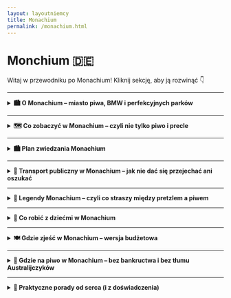 ```yaml
---
layout: layoutniemcy
title: Monachium
permalink: /monachium.html
---
```


# Monchium 🇩🇪 

Witaj w przewodniku po Monachium! Kliknij sekcję, aby ją rozwinąć 👇


---

<details>
  <summary><strong>🏙️ O Monachium – miasto piwa, BMW i perfekcyjnych parków</strong></summary>

  <p>Monachium (czyli München, jeśli chcesz brzmieć jak lokals) to elegancka stolica Bawarii – miasto, które potrafi łączyć tradycję Oktoberfestu z technologiczną przyszłością. Tutaj możesz wpaść na ludzi w skórzanych spodniach, którzy w jednej ręce trzymają kufel piwa, a w drugiej... iPhone’a Pro Max. Stylowe, dostatnie i zaskakująco zielone – to Niemcy w wersji premium.</p>

  <p>Znajdziesz tu wszystko: barokowe pałace, futurystyczne muzea, ogrody angielskie, no i Berghain dla grzecznych – czyli <em>reszta Niemiec patrzy z zazdrością</em>. Ale uwaga: tanio to już było. Za kawę możesz zapłacić więcej niż za bilet do Berlina.</p>

  <h3>🛬 Jak się dostać do Monachium?</h3>

  <p><strong>✈️ Samolotem:</strong> Główne lotnisko to <strong>Flughafen München (MUC)</strong>, czyli Międzynarodowy Port Lotniczy im. Franza Josefa Straussa. Duży, nowoczesny, z automatami do precli. Z lotniska do centrum dostaniesz się pociągiem S-Bahn (linie S1 lub S8) w ok. 40–45 minut. Bilet – ok. 13 euro, ale za widok krów po drodze bezcenne.</p>
  
  <p><strong>✈️ Alternatywne lotniska (jeśli kochasz przygody):</strong><br>
  - <strong>Memmingen (FMM)</strong> – tanie linie (czyt. Ryanair). Oficjalnie „Monachium-West”, ale to jakby mówić, że Radom to Warszawa. Dojazd autobusem ok. 1,5–2h. Idealne, jeśli lubisz logistyczne wyzwania.<br>
  - <strong>Nürnberg (NUE)</strong> – bardziej dla desperatów niż strategów, ale pociągiem dojedziesz w 1,5h. </p>
  
  <p><strong>🚄 Pociągiem:</strong> Deutsche Bahn do Monachium z Berlina, Pragi, Wiednia, Zurychu i nawet z Warszawy. Dworzec główny (Hauptbahnhof) jest ogromny, pełen ludzi, fast foodów i klimatu lat 90.</p>
  
  <p><strong>🚗 Samochodem:</strong> Autostrady są świetne – a w Monachium niepotrzebnie, bo korki i ceny parkingów przypominają o sensie transportu publicznego.</p>

  <h3>🏡 Życie w Monachium</h3>

  <p><strong>💰 Koszty:</strong> Jedno z najdroższych miast w Niemczech. Nawet psy mają tam więcej na koncie niż przeciętny turysta. Kawalerka za 1500 euro? Jasne. Ale za to masz dostęp do kultury, Alp i najlepszego piwa na świecie.</p>

  <p><strong>🌳 Styl życia:</strong> Monachijczycy są aktywni, eleganccy i zrelaksowani. Rano joga w parku, potem espresso, potem rowerem do pracy. Niedziela? Leżenie na trawie nad rzeką Isar lub spacer po Englischer Garten – z opcją opalania topless, bo... Niemcy.</p>

  <p><strong>🧠 Edukacja i technologia:</strong> Monachium to centrum innowacji. BMW, Siemens, Allianz – czyli jeśli nie studiujesz, to pewnie coś projektujesz. Tu nawet przedszkola mają kod QR.</p>

  <p><strong>🍻 Społeczność:</strong> Przyjaźni, ale z dystansem. Niemcy z południa mają swoje tempo i styl. Na Oktoberfest poznasz ich z zupełnie innej strony – nagle wszyscy są Twoimi najlepszymi kumplami.</p>
</details>



---

<details>
  <summary><strong>🗺️ Co zobaczyć w Monachium – czyli nie tylko piwo i precle</strong></summary>

 <details>
  <summary><strong>🏰 Marienplatz – czyli centrum wszystkiego, co monachijskie</strong></summary>

  <p>Oto serce Monachium, bijące codziennie jak dzwony w ratuszu. <strong>Marienplatz</strong> to plac, na którym każdy turysta staje, robi zdjęcie, mówi „ooo” i potem nie wie, w którą stronę pójść dalej. Ale spokojnie – jesteś we właściwym miejscu.</p>

  <p>W centrum placu stoi <strong>Kolumna Maryjna</strong>, czyli Mariensäule. Postawiona w 1638 roku na cześć tego, że miasto nie zostało zrównane z ziemią. Miły gest – dziś możesz tu zjeść precla, robiąc sobie selfie z Marią w tle. I nikt Cię za to nie osądzi.</p>

  <p>Największy bajer? <strong>Neues Rathaus</strong> – Nowy Ratusz. Gotycki pałac biurokracji z wieżą, z której codziennie o 11:00, 12:00 (i latem też o 17:00) rusza słynny <strong>Glockenspiel</strong>. Co to? Taki kukiełkowy spektakl z dzwonami i figurkami tańczącymi na chwałę Bawarii. Trochę jak teatrzyk dla dorosłych, tylko bez dialogów. Ludzie patrzą, kręcą głowami, a potem klaszczą, bo wypada.</p>

  <p>W okolicy Marienplatz znajdziesz absolutnie wszystko: sklepy z pamiątkami, knajpy z pretensjami, panów grających na wiolonczeli i turystów w klapkach w listopadzie. Jeśli się zgubisz – wracaj tu. To turystyczny GPS Monachium.</p>

  <p><strong>📍 Współrzędne:</strong> 48.1374° N, 11.5755° E</p>
  <p><strong>🚇 Dojazd:</strong> U-Bahn U3 lub U6, stacja „Marienplatz” (no kto by się spodziewał!)</p>
  <p><strong>💸 Bilety:</strong> Bezpłatnie – za oglądanie ratusza jeszcze nie każą płacić, ale kto wie, co przyniesie przyszłość</p>
</details>

    
   <details>
  <summary><strong>🏛️ Pałac Nymphenburg – bajka dla dorosłych (i dzieci też, jak się nie nudzą)</strong></summary>

  <p>Jeśli kiedykolwiek pomyślałeś „a może by tak zamieszkać w pałacu?”, to po wizycie tutaj zmienisz zdanie. <strong>Pałac Nymphenburg</strong> to <u>barokowy gigant</u>, którego nie da się przeoczyć – chyba że przyszedłeś tu tylko na piknik.</p>

  <p>Wybudowany w XVII wieku jako letnia rezydencja dla bawarskich władców, wygląda jak elegancka odpowiedź na pytanie: „co zrobić, jak masz za dużo pieniędzy i zero umiaru?”. Wnętrza? Złoto, freski, lustra większe niż twoje ego po trzecim piwie. Do tego <strong>Galeria Piękności</strong> – tak, serio – czyli kolekcja portretów kobiet uznanych za ładne przez króla Ludwika I. Subtelne, prawda?</p>

  <p>Ale najlepsze jest to, co na zewnątrz: <strong>ogrody pałacowe</strong>. Rozległe, zadbane, pełne alejek, kanałów, rzeźb i... kaczek z osobowością. Można spacerować godzinami i udawać, że się zgubiło – choć tak naprawdę chcesz tylko uniknąć wyjścia do świata bez marmurowych schodów.</p>

  <p>Dla fanów ciekawostek: na terenie znajduje się także <strong>Muzeum Powozów</strong> (tak, są tu karocy więcej niż ludzi na TikToku) i osobny pałacyk kąpielowy, bo najwyraźniej łazienka wewnątrz pałacu to był za mały luksus.</p>

  <p><strong>📍 Współrzędne:</strong> 48.1586° N, 11.5021° E</p>
  <p><strong>🚇 Dojazd:</strong> Tramwaj nr 17, przystanek „Schloss Nymphenburg”</p>
  <p><strong>💸 Bilety:</strong> Około 8 € (w sezonie), można też kupić bilet łączony z innymi pałacykami i muzeami – jak już wchodzisz w arystokrację, to na całego.</p>
</details>

    
<details>
  <summary><strong>🍺 Hofbräuhaus – piwny Watykan Bawarii</strong></summary>

  <p>Monachium ma wiele zabytków, ale <strong>Hofbräuhaus</strong> to <u>świątynia ołtarza piwnego</u>. Założona w XVI wieku przez bawarskiego księcia, który uznał, że nie będzie pił importowanego piwa jak jakiś plebejusz. Od tamtej pory lało się tu złoto – w sensie: piwo, nie sztabki.</p>

  <p>W środku: długie, drewniane stoły, które pamiętają więcej toastów niż średni barman w sobotę. Surowy wystrój, kelnerki w dirndlach, orkiestra dęta grająca „Ein Prosit” po raz pięćsetny i turyści, którzy myślą, że litr piwa to mało. Spoiler: to nie jest mało.</p>

  <p>Menu? Klasyka: <strong>kiełbasy, golonka, precle wielkości koła ratunkowego</strong>. Obsługa? Zdolna do obsłużenia batalionu spragnionych w mniej niż kwadrans – szacun. Ceny? Turystyczne, ale za klimat dopłacasz w emocjach.</p>

  <p>Jeśli przychodzisz tu z intencją „tylko popatrzeć” – powodzenia. Atmosfera wciąga jak wir w kuflu. Jeśli siadasz z lokalsami – <u>nie zajmuj zarezerwowanego stołu</u>, jeśli nie chcesz poznać niemieckiego słowa „irytacja” w praktyce.</p>

  <p><strong>📍 Współrzędne:</strong> 48.1374° N, 11.5806° E</p>
  <p><strong>🚇 Dojazd:</strong> U-Bahn: linie U3/U6, stacja Marienplatz</p>
  <p><strong>🕒 Godziny otwarcia:</strong> Codziennie od 11:00 do północy</p>
  <p><strong>ℹ️ Pro tip:</strong> Chcesz usiąść? Przyjdź wcześniej albo bądź bezczelnie miły. W Hofbräuhaus obowiązuje zasada „kto pierwszy, ten siedzi”.</p>
</details>

    
<details>
  <summary><strong>🌳 Englischer Garten – gdzie Monachium odpina sandały</strong></summary>

  <p>Niech Cię nie zmyli nazwa – <strong>Englischer Garten</strong> nie ma nic wspólnego z królową, deszczem ani herbatą o piątej. To jeden z największych miejskich parków w Europie, większy niż Central Park. Tak, Niemcy musieli mieć większy.</p>

  <p>Na miejscu: kilometrami ciągnące się alejki, trawniki do leżenia jak żaba na słońcu, jezioro z kaczkami (czasem mądrzejszymi niż niektórzy turyści) i oczywiście – <strong>piwne ogródki</strong>. Bo jak spacerować, to z kuflem.</p>

  <p>Najbardziej absurdalny hit? <strong>Surfing na rzece Eisbach</strong>. Tak, w środku Monachium, w rzece, na fali. Surferzy w piankach, gapie w szortach, wszyscy zachwyceni. A Ty zastanawiasz się, czy też nie spróbować... ale potem zamawiasz precla.</p>

  <p>Jeśli jesteś fanem nudy – idź do Chińskiej Wieży. Jeśli nie – zrób sobie piknik, udawaj, że czytasz książkę, a tak naprawdę obserwuj ludzi, psy i rowery z koszykiem. Tutejsze tempo życia to „powolne z przekąską”.</p>

  <p><strong>📍 Współrzędne:</strong> 48.1590° N, 11.6033° E</p>
  <p><strong>🚇 Dojazd:</strong> U-Bahn: linie U3/U6, stacje Giselastraße lub Universität</p>
  <p><strong>🕒 Godziny otwarcia:</strong> Całą dobę. Tak, można legalnie iść na nocny spacer z piwem. Witamy w Monachium.</p>
  <p><strong>ℹ️ Pro tip:</strong> Jeśli zobaczysz kogoś nagiego opalającego się na trawie – nie panikuj. To po prostu <em>Freikörperkultur</em>, czyli niemiecki sposób na „mam to gdzieś”.</p>
</details>

    
<details>
  <summary><strong>🚗 Muzeum BMW – gdzie błyszczą nie tylko maski</strong></summary>

  <p>Masz prawo jazdy? Nie szkodzi. W <strong>Muzeum BMW</strong> można się zachwycić motoryzacją nawet bez znajomości różnicy między sprzęgłem a kierunkowskazem (którego i tak nikt nie używa).</p>

  <p>To nie jest typowe muzeum z zakurzonymi eksponatami – tu lśni każda śrubka. Stylowy beton, światło jak w spa dla samochodów i pojazdy, które wyglądają jakby właśnie zjechały z czerwonego dywanu... znaczy, z toru testowego.</p>

  <p>Od klasycznych modeli z lat 30., przez motocykle, po koncepcyjne potworki przyszłości, które przypominają bardziej UFO niż auto. Jeśli kiedykolwiek pomyślałeś „ta bryka to mój styl życia” – jesteś we właściwym miejscu.</p>

  <p>Do tego interaktywne ekrany, dźwięki silników i coś, czego nie znajdziesz w folderach turystycznych – ludzie robiący sobie selfie z kołami większymi od ich marzeń mieszkaniowych.</p>

  <p><strong>📍 Współrzędne:</strong> 48.1767° N, 11.5591° E</p>
  <p><strong>🚇 Dojazd:</strong> U-Bahn U3 – stacja Olympiazentrum (5 minut spacerem i gotowe!)</p>
  <p><strong>🕒 Godziny otwarcia:</strong> Wtorek–niedziela 10:00–18:00, poniedziałek zamknięte – samochody też muszą odpocząć</p>
  <p><strong>💰 Bilety:</strong> Dorośli ok. 10€, dzieci i studenci zniżka. Pakiety łączone z BMW Welt i fabryką dostępne, jeśli nie boisz się technologii z bliska.</p>
  <p><strong>ℹ️ Pro tip:</strong> Nie musisz być fanem marki – wystarczy, że lubisz rzeczy, które błyszczą i robią „vroom”.</p>
</details>

    
   <details>
  <summary><strong>🖼️ Pinakoteki – Monachijski trójkąt artystyczny</strong></summary>

  <p>Pinakoteka to nie nazwa leku, tylko trzy potężne muzea, które przypominają, że Niemcy potrafią nie tylko robić piwo i silniki, ale też sztukę (taką do oglądania, nie do picia).</p>

  <ul>
    <li><strong>📜 Alte Pinakothek</strong> – czyli „stara pinakoteka”. Tu królują mistrzowie: Dürer, Rembrandt, Rubens. Jeśli lubisz obrazy, gdzie nikt się nie uśmiecha, a wszyscy noszą peleryny – bingo!</li>
    <li><strong>🎨 Neue Pinakothek</strong> – „nowa”, choć i tak starsza niż niejedna babcia. Klimt, Van Gogh, Monet. Idealna, jeśli lubisz, gdy kolory się rozlewają, a drzewa wyglądają jak z halucynacji po nadmiarze białej kiełbasy.</li>
    <li><strong>🧪 Pinakothek der Moderne</strong> – czyli wersja „wow, ale dziwnie”. Sztuka współczesna, design, architektura, a czasem coś, co wygląda jak zepsuta pralka, ale jest dziełem sztuki. Nie pytaj – chłonij.</li>
  </ul>

  <p><strong>📍 Współrzędne:</strong> 48.1485° N, 11.5729° E (wszystkie są w tym samym rejonie, idealne do spaceru)</p>
  <p><strong>🚇 Dojazd:</strong> Tramwaj 27, przystanek „Pinakotheken” albo spacer z centrum (bo warto poczuć się jak intelektualista w ruchu)</p>
  <p><strong>🕒 Godziny otwarcia:</strong> Wtorek–niedziela 10:00–18:00, czwartki dłużej (bo artyści też bywają nocnymi markami)</p>
  <p><strong>💰 Bilety:</strong> Ok. 7€ za muzeum, ale w niedziele wszystkie za 1€. Tak, serio. Cała sztuka za jedno euro – cud większy niż Mona Lisa z uśmiechem.</p>
  <p><strong>ℹ️ Tip dla niedzielnych turystów:</strong> Wpadnij rano – w kolejce spotkasz połowę Monachium i wszystkich studentów sztuki w promieniu 100 km.</p>
</details>

    
   <details>
  <summary><strong>⛪ Frauenkirche – katedra z garścią legend i brakiem wieżowych czubków</strong></summary>

  <p>📍 Współrzędne: 48.1386° N, 11.5736° E</p>

  <p>Monachijska Frauenkirche to coś więcej niż kościół – to symbol miasta i ulubione tło do selfie z pretensjonalną miną. Ma dwie ogromne wieże, które kończą się... kulkami. Tak, nie iglicami, nie krzyżami – kulkami. Architekt uznał, że jak już robi coś wielkiego, to może być trochę dziwnie.</p>

  <p>W środku: gotyk, cisza i przyjemna ilość chłodu – idealna przerwa od upału lub monachijskiej przebodźcowanej codzienności. Znajdziesz tu też <strong>„stopę diabła”</strong> – ślad w podłodze, który ponoć zostawił sam Belzebub. Bo kto nie chce mieć własnego odcisku buta w świątyni?</p>

  <p><strong>🚇 Dojazd:</strong> S-Bahn lub U-Bahn do Marienplatz, potem 5 minut pieszo. Nie da się nie zauważyć – serio, widać z pół miasta.</p>

  <p><strong>🎫 Wstęp:</strong> Gratis, bo duchowość powinna być za darmo. Ale za wejście na wieżę trzeba czasem zapłacić – i zmierzyć się ze schodami lub tłumem.</p>

  <p><strong>📸 Pro tip:</strong> Widok z góry to klasyka – dachy Monachium, Alpy w tle i wewnętrzne „wow”. Ale uwaga: pogoda decyduje, czy wieża jest otwarta. Jak pada – zostaje Ci widok z Google.</p>
</details>

    
   <details>
  <summary><strong>🕯️ Dachau – lekcja historii bez ściemy</strong></summary>

  <p>📍 Współrzędne: 48.2686° N, 11.4663° E</p>

  <p>Dachau to nie jest atrakcja. To miejsce, które wbija człowieka w ziemię, bez względu na to, jak dobry miał dzień. Pierwszy obóz koncentracyjny w Niemczech, wzór dla innych (niestety), uruchomiony już w 1933 roku. Aż do 1945 – produkcja cierpienia na przemysłową skalę. Nie trzeba znać wszystkich faktów, żeby poczuć ciężar miejsca. On sam się narzuca.</p>

  <p>Na terenie obozu znajdują się baraki, krematorium, cele karne i miejsce pamięci. Są też wystawy, które nie zostawiają miejsca na iluzje – brutalnie, konkretnie, bez eufemizmów. Zwiedzanie nie kończy się na kliknięciu „Lubię to”. Kończy się milczeniem.</p>

  <p><strong>🎧 Audio guide:</strong> Dostępny w wielu językach, w tym po polsku. Weź go. Nie dla wygody, ale dlatego, że przewodnik prowadzi z odpowiednim szacunkiem. Samodzielne zwiedzanie też możliwe, ale trudno poskładać to wszystko bez kontekstu.</p>

  <p><strong>⏰ Godziny:</strong> Codziennie od 9:00 do 17:00 (ostatnie wejście 16:15). Zamknięte 24 grudnia. Bo nawet najciemniejsze miejsca potrzebują dnia ciszy.</p>

  <p><strong>🎫 Wstęp:</strong> Darmowy. Ale koszt emocjonalny – wysoki. I dobrze, tak powinno być.</p>

  <p><strong>🚆 Jak dojechać:</strong> Z dworca głównego w Monachium (Hauptbahnhof) pociągiem S2 do stacji Dachau (kierunek Petershausen), a potem autobus 726 do „KZ-Gedenkstätte Dachau”. Całość zajmuje ok. 45 minut – wystarczająco długo, by się przygotować mentalnie.</p>

  <p><strong>❗ Wskazówka:</strong> Nie planuj potem zwiedzania ogródków piwnych. Dachau zostaje w głowie na dłużej. I dobrze – niech zostanie.</p>
</details>

<details>
  <summary><strong>🏰 Alter Hof – Zamek, który już nie jest zamkiem</strong></summary>
  
  <p>📍 Współrzędne: 48.1375° N, 11.5777° E</p>
  <p>Alter Hof to jeden z tych niemieckich zabytków, które niekoniecznie przyciągają tłumy turystów, ale mają w sobie coś, co sprawia, że warto tu zajrzeć. Nie jest to ogromny zamek z wieżami i fosami, o jakich marzy każdy średniowieczny fan – to raczej dawny dwór książąt bawarskich. Mimo że obecnie pełni funkcję muzeum i biur, jego historia sięga aż XIII wieku, kiedy to książę Bawarii, Ludwig II, zbudował go jako swoją siedzibę.</p>
  <p>Wchodząc do Alter Hof, cofamy się w czasie do średniowiecza, gdzie życie toczyło się wolniej, a władza siedziała na tych samych, co dzisiaj, ulicach Monachium. Choć zamek nie zachował się w pierwotnej formie, wnętrza i dziedzińce wciąż opowiadają historię Bawarii i jej dynastii Wittelsbach. Niewielu turystów dociera tutaj, co sprawia, że jest to idealne miejsce na spokojny spacer i oderwanie się od zgiełku głównych atrakcji.</p>
  <p>Warto tu przyjść nie tylko po to, by zobaczyć stare mury, ale także by poczuć atmosferę tego miejsca, zwłaszcza jeśli interesujesz się historią Bawarii. W Alter Hof znajdziesz także ciekawe wystawy i informacje o przeszłości Monachium oraz o dynastii Wittelsbach, która odgrywała kluczową rolę w historii tej części Niemiec.</p>
  <p>Jeśli chcesz poczuć się jak średniowieczny książę (choć raczej nie bezpośrednio, bo książęta Bawarii nie rozdawali za darmo majątków), Alter Hof to doskonała okazja, by poczuć atmosferę dawnej Bawarii, która do dziś jest jednym z filarów kultury tego regionu.</p>
</details>

<details>
  <summary><strong>⛪ Asamkirche – barokowy klejnot, którego nie możesz przegapić</strong></summary>
  
  <p>📍 Współrzędne: 48.1391° N, 11.5778° E</p>
  <p>Asamkirche to jedna z tych atrakcji, które potrafią dosłownie zapierać dech w piersiach. Ta niewielka, barokowa świątynia, zbudowana w XVIII wieku przez braci Asam, to prawdziwy festiwal dla oczu, pełen złota, marmuru i finezyjnych detali. Choć z zewnątrz kościół nie wydaje się szczególnie imponujący, to po wejściu do środka od razu widać, dlaczego Asamkirche jest uznawana za jedną z najpiękniejszych barokowych świątyń w Niemczech.</p>
  <p>Kościół, który pierwotnie miał być prywatną kaplicą rodziny Asam, szybko stał się popularnym punktem na mapie turystycznej Monachium. Co ciekawe, to miejsce jest pełne niespodzianek: każdy detal, od ołtarza po sufit, jest starannie zaplanowany, by zrobić wrażenie. W szczególności imponuje fresk na suficie, który przedstawia „Świętą Trójcę” – to prawdziwe dzieło sztuki, które daje wrażenie, że niebo zstępuje na ziemię.</p>
  <p>Chociaż Asamkirche nie jest dużą budowlą, to jakość jej detali sprawia, że nie można się tu nudzić. Z każdym krokiem odkrywasz nowe elementy, jak rzeźby, freski, bogato zdobione kolumny i ornamenty, które razem tworzą niesamowitą atmosferę. To kościół, w którym można się zatrzymać i naprawdę poczuć się częścią historii – nawet jeśli nie jesteś religijny, sztuka i emocje, jakie tu czuć, są absolutnie niezapomniane.</p>
  <p>Asamkirche to miejsce, które jest zarówno spokojną oazą w sercu Monachium, jak i prawdziwą perłą baroku. Niezależnie od tego, czy interesujesz się sztuką, historią, czy po prostu chcesz zobaczyć coś, co zaskoczy Cię na każdym kroku – to miejsce jest zdecydowanie warte uwagi. A przy tym, ponieważ nie jest tak popularne jak inne zabytki w Monachium, znajdziesz tu trochę więcej ciszy i spokoju, by w pełni docenić piękno tego niezwykłego kościoła.</p>
</details>

<details>
  <summary><strong>🌊 Isar i mosty – zielona oaza w sercu Monachium</strong></summary>

  <p>📍 Współrzędne: 48.1351° N, 11.5811° E (rzeka Isar w centrum Monachium)</p>
  
  <p>Isar to nie tylko rzeka – to serce Monachium, które bije w rytm spacerów, biegania i letnich kąpieli. Jej brzeg jest jak naturalny salon miasta, pełen zieleni, plaż i mostów, które łączą różne części Monachium w malowniczy sposób. Rzeka przebiega przez miasto jak wielka arteria, zapraszając do odkrywania różnych zakątków, zarówno tych turystycznych, jak i mniej znanych.</p>

  <p>Mosty na Isarze to swoisty symbol miasta. Wzdłuż rzeki znajdziesz zarówno te klasyczne, stare mosty, jak i nowoczesne konstrukcje, które łączą tradycję z nowoczesnością. Przykładem jest Most Karla, który wyróżnia się swoją elegancją i widokiem na piękne, zielone tereny. Jest to jedno z tych miejsc, które idealnie nadaje się na romantyczny spacer. Jeśli masz ochotę na trochę więcej przygody, mosty prowadzą również do różnych plaż wzdłuż Isary, gdzie możesz poczuć się jak prawdziwy mieszkaniec Monachium i wziąć udział w „wodnej rewolucji” – lokalne kąpieliska są popularne, a temperatura wody w lecie to idealne ukojenie.</p>

  <p>Nie brakuje tu także szlaków pieszych i rowerowych, które prowadzą przez mosty i tereny wzdłuż Isary. Będziesz miał okazję podziwiać zmieniające się krajobrazy – od miejskich scenerii z pięknymi widokami na pałac Nymphenburg, po dzikie obszary nad rzeką, pełne dzikich ptaków i miejscowych rowerzystów. Mosty takie jak Most Ludwiga czy Most Isarbrücke są popularnymi punktami, z których roztacza się przepiękny widok na miasto, rzekę i pobliskie tereny rekreacyjne. Chcesz poczuć się jak prawdziwy Monachijczyk? Weź rower i ruszaj wzdłuż brzegu – niezależnie od pory dnia, zawsze znajdziesz tu coś ciekawego.</p>

  <p>Isar to także miejsce, które ma swoją specyficzną atmosferę. W okolicy mostów możesz spotkać joggerów, rowerzystów, a także grupy przyjaciół relaksujących się na trawie. Latem, rzeka zamienia się w naturalne centrum rekreacyjne – mieszkańcy korzystają z kąpielisk i plaż, a nad wodą można spotkać piknikujących, czytających książki, a nawet grających w siatkówkę plażową. Dla turystów, Isar to przede wszystkim idealne miejsce na odpoczynek od zgiełku miasta i chwila relaksu w samym sercu Monachium.</p>

  <p>Na koniec, warto dodać, że mosty nad Isarą to nie tylko architektoniczne cudeńka, ale także punkty, które pozwalają uchwycić wspaniałe widoki na miasto, szczególnie przy zachodzie słońca. Warto zatrzymać się na chwilę, by zobaczyć, jak światła miasta odbijają się w wodach rzeki. I choć nie jest to atrakcja turystyczna w tradycyjnym sensie, nie ma nic bardziej relaksującego i „monachijskiego” niż chwila spędzona nad Isarą.</p>
</details>

<details>
  <summary><strong>🏟️ Olympiapark i Wieża Widokowa – adrenalina i widoki na Monachium</strong></summary>

  <p>📍 Współrzędne: 48.1731° N, 11.5592° E (Olympiapark)</p>

  <p>Olympiapark to nie tylko miejsce, gdzie odbywały się letnie igrzyska olimpijskie w 1972 roku – to także kompleks, który dziś przyciąga mieszkańców Monachium i turystów z całego świata. Park łączy sport, rekreację i kulturę w jednym, oferując coś dla każdego – od spacerów po trawie, przez oglądanie koncertów, aż po podziwianie miasta z samej góry. Tak, jeśli szukasz miejsca, które pozwoli Ci poczuć się jak lokalny sportowiec (albo przynajmniej jak turysta z widokiem na całe Monachium), Olympiapark jest strzałem w dziesiątkę.</p>

  <p>Park otoczony jest pięknymi jeziorami, po których możesz popływać, oraz rozległymi terenami zielonymi – idealnymi na piknik lub relaks. Jest tu także ogromny stadion olimpijski, który można zwiedzać, a czasami odbywają się tu koncerty i wydarzenia, które przyciągają tłumy. Ale wisienką na torcie jest zdecydowanie **Wieża Widokowa Olympiapark** (Olympiaturm). Wchodząc na nią, wchodzi się na szczyt Monachium – dosłownie i w przenośni. Wieża ma wysokość 291 metrów i z jej szczytu roztacza się jeden z najlepszych widoków na miasto, Alpy, a w słoneczne dni nawet na okolice na odległość 50 km.</p>

  <p>Wjazd na wieżę to trochę jak podróż do nieba, tylko bez potrzeby paszportu. Możesz podziwiać zarówno panoramę Monachium, jak i zobaczyć, jak zmienia się miasto – z historycznego centrum po nowoczesne dzielnice. Na górze znajduje się także restauracja, w której możesz napić się kawy, zjeść coś lekkiego i cieszyć się widokiem. Warto też dodać, że wieża jest popularnym miejscem na fotografowanie, zwłaszcza o zachodzie słońca, kiedy niebo zaczyna mienić się na czerwono i pomarańczowo. Kto nie zrobił zdjęcia z tej wieży, jakby w ogóle nie był w Monachium.</p>

  <p>Jeśli nie jesteś fanem wspinania się po schodach, nic się nie martw – wjazd windą to szybka opcja, która zaoszczędzi Ci energii na podziwianie widoków. A jeśli pogoda nie dopisuje, możesz zrelaksować się w jednym z pobliskich sklepów, kawiarni lub odwiedzić muzeum, które znajduje się w samym kompleksie. Całość tworzy idealne połączenie rekreacji, historii i nowoczesności, dając Ci poczucie, że odkrywasz Monachium z zupełnie nowej perspektywy.</p>

  <p>Olympiapark to także świetne miejsce na aktywności, takie jak jazda na rowerze, bieganie, czy korzystanie z miejsc do ćwiczeń na świeżym powietrzu. Możesz też spróbować swoich sił na ściance wspinaczkowej, która znajduje się w obrębie parku. Mówiąc krótko: w Olympiaparku nuda nie ma prawa zaistnieć.</p>

  <p><strong>Praktyczna porada:</strong> Jeśli planujesz odwiedzić Olympiapark, pamiętaj, że w sezonie letnim może być sporo turystów, zwłaszcza w weekendy. Więc jeśli chcesz uniknąć tłumów i poczuć się jak prawdziwy lokalny, spróbuj przyjść rano w tygodniu. A potem odpocznij na trawie, jak prawdziwy Monachijczyk!</p>
</details>


   
<details>
  <summary><strong>🕵️ Sekretne miejsca Monachium – czyli tam, gdzie nie dociera przewodnik z parasolką</strong></summary>

  <ul>
    <li><strong>🕳️ Podziemna rzeka pod Stachusem</strong> <em>(48.1392° N, 11.5611° E)</em> – Karlplatz (Stachus) to nie tylko fontanna i centrum chaosu, ale też miejsce, pod którym płynie rzeka. Tak, miasto ma swoją własną „ukrytą Wenecję”, tylko że z betonem i rurami. Niewidoczna, ale jak wiesz, że tam jest – czujesz się lepiej.</li>

    <li><strong>🌉 Most Wittelsbachów z ukrytym widokiem</strong> <em>(48.1259° N, 11.5655° E)</em> – niby zwykły most nad Izarą, ale jak zejdziesz schodkami na bok, trafisz do dzikiego zakątka z widokiem na rzekę, drzewa i brak ludzi. Idealne miejsce, jeśli potrzebujesz 10 minut ciszy i egzystencjalnych pytań.</li>

    <li><strong>🐑 Owce w mieście</strong> <em>(48.1523° N, 11.5407° E – Olympiapark)</em> – czasem w Olympiapark pojawia się stado owiec. Żywe, beczące i kompletnie nieświadome, że są częścią niemieckiej strategii ekologicznego koszenia trawy. Zero maszyn, tylko owcze samozaparcie. Dzieci zachwycone, dorośli zdezorientowani.</li>

    <li><strong>🧱 Czerwony bunkier przy Rosenheimer Straße</strong> <em>(48.1252° N, 11.5983° E)</em> – poniemiecki bunkier schowany wśród nowoczesnych budynków, pomalowany na rudo-czerwono. Kiedyś schron, dziś czasem wystawy lub... nic. Po prostu stoi i udaje, że jest modnym loftem.</li>

    <li><strong>🔔 Ukryty dzwon na Sendlinger Tor</strong> <em>(48.1311° N, 11.5675° E)</em> – mały dzwon wmurowany w ścianę średniowiecznej bramy. Legenda mówi, że bije tylko wtedy, gdy Monachium przestaje narzekać na ceny wynajmu. Czyli nigdy. Ale warto go zobaczyć – dla sportu.</li>

    <li><strong>🎨 Mini-galeria w tunelu pod Theresienwiese</strong> <em>(48.1313° N, 11.5468° E)</em> – przejście dla pieszych, które wygląda jak zapomniane metro, ale ściany zdobią lokalne murale i hasła o życiu. Niektóre głębokie, inne głęboko dziwne. Ale w sumie – sztuka jest wszędzie, jeśli nie patrzysz pod nogi.</li>
  </ul>

  <p><strong>ℹ️ Pro tip:</strong> Sekretne miejsca w Monachium często nie mają szyldów ani biletów – trzeba po prostu iść, gapić się, zastanawiać, czy to na pewno to... i potem się uśmiechnąć, że tak.</p>
</details>

</details>
      
---
<details>
  <summary><strong>🏙️ Plan zwiedzania Monachium</strong></summary>
  
 <details>
  <summary><strong>🏙️ Plan zwiedzania Monachium - Dzień 1: Historia, tradycja i sztuka</strong></summary>
  
  <h3>1. Marienplatz – serce miasta</h3>
  <p>Rozpocznij dzień od <strong>Marienplatz</strong>, głównego placu Monachium. To doskonałe miejsce, żeby poczuć atmosferę miasta, zwrócić uwagę na imponujący <strong>Ratusz</strong> i być świadkiem "Glockenspiel" – pokazów zegarowych. Jeśli uda Ci się tu trafić o pełnej godzinie, nie możesz przegapić tej tradycji. Po zobaczeniu najważniejszych zabytków na placu, udaj się w stronę <strong>Frauenkirche</strong>.</p>

  <h3>2. Frauenkirche – Bawarska perła gotyku</h3>
  <p>Z Marienplatz to tylko kilka minut spaceru do <strong>Frauenkirche</strong>, jednej z najważniejszych katedr Monachium. Zajrzyj do środka, by podziwiać gotyckie wnętrze, a następnie, jeśli czujesz się na siłach, wejdź na wieżę, skąd roztacza się wspaniały widok na miasto.</p>

  <h3>3. Hofbräuhaus – piwna tradycja w pełnej krasie</h3>
  <p>Po duchowym przeżyciu warto dać odpocząć nogom i wybrać się na piwo do <strong>Hofbräuhaus</strong>. To miejsce to absolutna ikona bawarskiego stylu życia, serwująca piwo i tradycyjne jedzenie. Spędź tu chwilę, odpocznij, a przy okazji zasmakuj w typowej bawarskiej kuchni – no, chyba że nie przepadasz za pretzlami, to może i czas na zmianę gustu.</p>

  <h3>4. Viktualienmarkt – raj dla smakoszy</h3>
  <p>Kilka kroków od Hofbräuhaus znajduje się <strong>Viktualienmarkt</strong>, tętniący życiem rynek, na którym znajdziesz wszystko – od świeżych owoców po lokalne specjały. To doskonałe miejsce na szybki lunch, zakupy z regionalnymi produktami, albo po prostu na rozkoszowanie się atmosferą tego rynku.</p>

  <h3>5. Englischer Garten – odpoczynek w zieleni</h3>
  <p>Po intensywnym zwiedzaniu udaj się do <strong>Englischer Garten</strong> – jednego z największych miejskich parków na świecie. To doskonałe miejsce na relaksujący spacer. Warto przejść się do <strong>Chińskiej Wieży</strong> i napić się piwa, bo to doskonała okazja na zakończenie dnia w prawdziwie monachijskim stylu.</p>
</details>

<details>
  <summary><strong>🏙️ Plan zwiedzania Monachium - Dzień 2: Kultura, nowoczesność i historia</strong></summary>
  
  <h3>1. Pałac Nymphenburg – barokowe piękno</h3>
  <p>W drugi dzień warto zacząć od wizyty w <strong>Pałacu Nymphenburg</strong>. Pałac jest oddalony trochę od centrum, ale wciąż łatwy do osiągnięcia transportem publicznym. Zajrzyj do ogrodów i pałacowych komnat, które są świetnym przykładem barokowej architektury. To także miejsce, gdzie możesz poczuć się jak arystokrata – tylko bez tych wszystkich problemów z dziedziczeniem majątku.</p>

  <h3>2. Muzeum BMW – dla miłośników motoryzacji</h3>
  <p>Z Pałacu Nymphenburg masz niedaleko do <strong>Muzeum BMW</strong>, które z pewnością przypadnie do gustu każdemu fanowi motoryzacji. W muzeum znajdziesz eksponaty, które opowiadają historię jednej z najbardziej znanych niemieckich marek samochodowych. A jeśli nie przepadasz za autami, możesz po prostu podziwiać design wystawionych pojazdów – bo to jak małe dzieła sztuki na kołach.</p>

  <h3>3. Olympiapark – historyczne miejsce ZIO</h3>
  <p>Po muzeum wybierz się do <strong>Olympiapark</strong>, który był areną ZIO 1972. Park to miejsce pełne aktywności, a także świetny punkt widokowy z wieży olimpijskiej. Z tego miejsca rozciąga się widok na Monachium, a także Alpy, które widać przy ładnej pogodzie. Jeśli masz ochotę, wejdź na wieżę i poczuj się jak prawdziwy olimpijczyk.</p>

  <h3>4. Pinakoteki – dla miłośników sztuki</h3>
  <p>Kolejnym krokiem jest <strong>Pinakoteka</strong>, gdzie znajduje się zbiór dzieł sztuki z różnych okresów historycznych. Możesz tu podziwiać obrazy takich mistrzów jak Rembrandt, Rubens czy Van Gogh. Dla miłośników sztuki to prawdziwa uczta dla oczu, a jeśli nie czujesz się artystycznie zainspirowany, zawsze możesz zapytać o najbliższą kawiarnię.</p>

  <h3>5. Hofgarten – relaks w sercu Monachium</h3>
  <p>Na zakończenie dnia udaj się do <strong>Hofgarten</strong>, pięknego ogrodu przy Residenz. To idealne miejsce na spokojny spacer i odpoczynek. Po całym dniu zwiedzania warto na chwilę zatrzymać się, odprężyć i dać odpocząć stopom.</p>
</details>
</details>


---

<details>
  <summary><strong>🚋 Transport publiczny w Monachium – jak nie dać się przejechać ani oszukać</strong></summary>

  <p>Monachium to jedno z tych miast, gdzie pociągi przyjeżdżają na czas, a tramwaje nie znikają nagle w polu. Można? Można. Ale trzeba znać parę trików, żeby nie przepłacić i nie wsiąść w ekspres do Bawarskiej Dziury Bez Powrotu.</p>

  <ul>
    <li><strong>🚇 U-Bahn:</strong> Metro, które jeździ tak często, że zdążysz się rozkojarzyć, a już nadjeżdża następne. Idealne do poruszania się po centrum. Uważaj tylko, żeby nie wsiąść w złym kierunku – Niemcy nie żartują z czasem, ale z kierunkami już tak.</li>

    <li><strong>🚈 S-Bahn:</strong> Jeździ dalej niż U-Bahn i dowozi do lotniska, stadionu i innych miejsc, gdzie nie dociera kawałek pizzy z Wolt. Zwykle pod ziemią w centrum, potem hop! – i jedziesz przez alpejskie przedmieścia.</li>

    <li><strong>🚋 Tramwaje:</strong> Ciche, eleganckie i trochę nostalgiczne. Jeżdżą głównie po powierzchni, ale czasem człowiek nie wie, czy to tramwaj, czy właśnie poślizgnął się w czasie. Dobre do robienia zdjęć z okna „jak lokalny”.</li>

    <li><strong>🚌 Autobusy:</strong> Dla tych, którzy nie chcą schodzić do podziemi. Dojeżdżają wszędzie tam, gdzie tramwaje i metro mają już dosyć. Niektóre kursują też nocą – i wtedy poznasz inny wymiar Bawarii.</li>
  </ul>

  <p><strong>🎟️ Bilety:</strong></p>
  <ul>
    <li>📲 Kupuj w automacie, przez aplikację MVV albo... nie, nie kombinuj. Kontrole są częste, a kara za brak biletu kosztuje tyle, co weekend w Alpach.</li>
    <li>🎫 <strong>Najlepsze opcje:</strong> 
      <ul>
        <li>Single ticket – na jeden przejazd, działa na wszystkie środki lokomocji (z wyjątkiem rakiet).</li>
        <li>Day ticket – jeździsz cały dzień jak szejk komunikacyjny.</li>
        <li>Group day ticket – do 5 osób, wychodzi taniej niż jedna kawa w centrum.</li>
      </ul>
    </li>
  </ul>

  <p><strong>🗺️ Strefy?</strong> Tak, są. I są podstępne.</p>
  <p>Monachium ma system strefowy. Większość turystów ogarnie się w <strong>zone M</strong> – to całe miasto. Lotnisko to już osobna bajka (strefa 5), więc szykuj dodatkowe euro lub kup bilet „Gesamtnetz”, jeśli chcesz mieć święty spokój.</p>

  <p><strong>🧠 Porada od serca:</strong> Zrób zrzut ekranu rozkładu jazdy, bo sygnał w podziemiach jest tak stabilny, jak obietnice polityków.</p>

  <p><strong>💡 Aplikacje:</strong></p>
  <ul>
    <li><strong>MVV App:</strong> Lokalna komunikacyjna wyrocznia.</li>
    <li><strong>DB Navigator:</strong> Działa też poza Monachium – bonus, gdy zapragniesz uciec do Augsburga lub Alp.</li>
    <li><strong>Google Maps:</strong> Spoko, ale czasem kłamie jak z nut.</li>
  </ul>

  <p><strong>ℹ️ Ciekawostka:</strong> Niemcy czasem nie kasują biletów, bo używają aplikacji. Ty też możesz – ale nie zapomnij aktywować biletu. „Mam, ale nie kliknąłem” nie działa na kontrolerów.</p>

  <h3>🎟️ Bilety dla turystów:</h3>

  <p>Jeśli jesteś turystą, możesz sięgnąć po bilety dedykowane specjalnie dla Ciebie. To świetny sposób, żeby podróżować bez stresu i w bardziej przystępnej cenie.</p>

  <ul>
    <li><strong>Munich Card:</strong> Kupujesz ją na 1, 2, 3 lub 4 dni i masz nieograniczony dostęp do transportu publicznego w Monachium. Dodatkowo zyskujesz zniżki na atrakcje turystyczne. Pamiętaj, że nie obejmuje to transportu na lotnisko.</li>
    <li><strong>CityTourCard:</strong> Bardzo podobna do Munich Card, ale z większym naciskiem na zniżki w muzeach, restauracjach i innych atrakcjach. Warto ją wziąć, jeśli planujesz zwiedzanie na całego.</li>
    <li><strong>Day Pass – Touristen-Tageskarte:</strong> Opcja dla tych, którzy nie chcą angażować się w wielkie plany, ale chcą zwiedzać w wygodny sposób. Ważny przez cały dzień, działa w strefach A, B i C.</li>
  </ul>

  <h3>🧳 Porady dla turystów:</h3>
  
  <ul>
    <li><strong>Załóż wygodne buty.</strong> Przejazdy publiczne to jedno, ale Monachium ma również dużo do zaoferowania na piechotę. Będziesz chodzić – przygotuj się.</li>
    <li><strong>Wpadnij do metra na piwo.</strong> Nie, nie musisz pić w metrze (chociaż kto wie), ale każda stacja ma strefy, gdzie możesz usiąść i odpocząć. Pamiętaj, by nie wyglądać jak turysta bez planu!</li>
    <li><strong>Oszczędzaj na biletach.</strong> Nie zawsze musisz kupować drogie bilety. Czasem wystarczy Day Ticket, by poczuć się jak VIP na komunikacyjnej fali.</li>
  </ul>

  <p><strong>🎉 Bonus:</strong> Używaj rowerów miejskich (Call a Bike), jeśli chcesz poczuć się jak ekologiczny lokalny obywatel. Są wszędzie i tanie jak barszcz.</p>
</details>

    
       

---

<details>
  <summary><strong>👻 Legendy Monachium – czyli co straszy między pretzlem a piwem</strong></summary>

  <details>
    <summary><strong>😈 Ślad Diabła w Katedrze Mariackiej</strong></summary>
    <p>📍 Współrzędne: 48.1386, 11.5736</p>
    <p>W Frauenkirche znajdziesz odcisk stopy. Niby kamień, ale podobno zostawił go sam Diabeł, który wpadł zobaczyć, czy kościół nie ma okien. Gdy zobaczył wnętrze bez światła, cieszył się jak dziecko. Potem go wykiwano – okna jednak były. Diabeł się wkurzył, tupnął i... mamy ślad. Morale: nie drażnij architektów.</p>
  </details>

  <details>
    <summary><strong>🪓 Dzwony Zegarmistrza</strong></summary>
    <p>📍 Współrzędne: Marienplatz, 48.1374, 11.5755</p>
    <p>Glockenspiel to zabawka dla turystów, ale legenda mówi, że zegarmistrz, który je stworzył, miał zostać oślepiony, żeby nie zrobił podobnego arcydzieła nigdzie indziej. Na szczęście zdążył rozwalić mechanizm, zanim doszło do tragedii. Także ten – nie docenili chłopa, a teraz 43 dzwony dzwonią za jego honor.</p>
  </details>

  <details>
    <summary><strong>👁️ Tunel szpiegów pod Residenz</strong></summary>
    <p>📍 Współrzędne: 48.1415, 11.5802</p>
    <p>Pod dawnym pałacem Wittelsbachów rzekomo biegną tajne tunele, którymi przemieszczali się szpiedzy, kochanki i pewnie też dostawcy piwa. Nikt ich dziś nie widział, ale to Monachium – może są po prostu dobrze ukryte. Albo zasypane beczkami.</p>
  </details>

  <details>
    <summary><strong>🩸 Krwawa fontanna na Sendlinger Tor</strong></summary>
    <p>📍 Współrzędne: 48.1323, 11.5677</p>
    <p>Legenda głosi, że fontanna przy bramie miała kiedyś tryskać krwią zbuntowanych chłopów. Raczej przesadzili, ale fakt – działo się tu sporo podczas powstań. Dziś fontanna działa spokojnie. I woda ma bardziej neutralny kolor.</p>
  </details>

  <details>
    <summary><strong>⚰️ Biała Dama z cmentarza Alter Südfriedhof</strong></summary>
    <p>📍 Współrzędne: 48.1285, 11.5621</p>
    <p>Podobno nocami błąka się tu postać w bieli, która pojawia się przy grobach zapomnianych poetów. Mówi się, że to duch kobiety, która kochała literaturę, ale nikt jej nie kochał. Tylko nie próbuj jej cytować nic z Instagrama – wtedy znika szybciej niż turysta na rachunek.</p>
  </details>

  <details>
    <summary><strong>🪞 Krzywe lustro z pałacu Nymphenburg</strong></summary>
    <p>📍 Współrzędne: 48.1586, 11.5021</p>
    <p>W jednym z pomieszczeń pałacu podobno znajduje się lustro, które pokazuje… coś więcej niż odbicie. Duchy dam dworu? Echa intryg? Albo po prostu efekt nadmiaru piwa. Ale jeśli się w nim nie widzisz – czas uciekać. Albo spać więcej.</p>
  </details>

  <p><strong>ℹ️ Uwaga praktyczna:</strong> Monachijskie duchy są dość dyskretne – nie robią hałasu, nie straszą zbyt nachalnie i zwykle nie pobierają opłat za zdjęcia. Idealne dla introwertyków i fanów subtelnych zjawisk nadprzyrodzonych.</p>
</details>




---

<details>
  <summary><strong>🧒 Co robić z dziećmi w Monachium</strong></summary>

  <ul>
    <li><strong>🦕 Muzeum Niemieckie (Deutsches Museum)</strong><br>
    📍 Współrzędne: 48.1303, 11.5840<br>
    Brzmi poważnie, ale to raj dla dzieci z obsesją na punkcie wszystkiego, co się rusza, świeci lub wybucha (w kontrolowany sposób). Mają interaktywną strefę dziecięcą. Uwaga: wychodzi się stamtąd po 4 godzinach i tylko z przekupstwem.</li>

    <li><strong>🐒 Ogród zoologiczny Hellabrunn</strong><br>
    📍 Współrzędne: 48.1034, 11.5431<br>
    Zoo, które twierdzi, że jest „geograficzne”. Cokolwiek to znaczy, dzieci widzą pingwiny, foki, małpy i karmienie kozłów. Rodzice widzą dużo chodzenia, kłótnie o lody i „jeszcze tylko jeden pawilon”.</li>

    <li><strong>⛲ Englischer Garten – z nutką chaosu</strong><br>
    📍 Współrzędne: 48.1595, 11.6036<br>
    Zielono, przestrzennie, czasem z surferami na rzece. Dzieci mogą biegać, turlać się i krzyczeć bez echa od sąsiadów. Dorośli mogą udawać, że to relaks. A potem iść na precla do ogródka piwnego – przecież zasłużyli.</li>

    <li><strong>🚂 Muzeum Kolejnictwa (Verkehrszentrum)</strong><br>
    📍 Współrzędne: 48.1322, 11.5364<br>
    Czy Twoje dziecko lubi pociągi bardziej niż rodzinę? Witamy w raju. Stare lokomotywy, tramwaje, rowery z XIX wieku i wszystko, co ma koła. Można dotykać. A czasem nawet wejść.</li>

    <li><strong>🌳 Olympia Park z wieżą i mini kolejką</strong><br>
    📍 Współrzędne: 48.1731, 11.5468<br>
    Dzieci biegają, ty szukasz kawy. Wieża olimpijska dla widoków (i chwilowej ciszy), plac zabaw XXL i sezonowa kolejka turystyczna – nie najgorszy kompromis między zabawą a rozsądkiem.</li>

    <li><strong>🐠 SEA LIFE Monachium</strong><br>
    📍 Współrzędne: 48.1750, 11.5522<br>
    Akwarium z rekinami i rybkami, które dzieciom wydają się „z kreskówki”. Nie jest gigantyczne, ale ma tunel podwodny – a to zawsze działa. Dobrze na dzień deszczowy lub dzień z niskim poziomem cierpliwości.</li>

    <li><strong>🎠 Augustiner-Keller – tak, piwiarnia dla rodzin</strong><br>
    📍 Współrzędne: 48.1441, 11.5524<br>
    Plac zabaw przy stołach, dzieci dostają soki, dorośli coś mocniejszego. System wypracowany przez pokolenia Bawarczyków. Wszyscy zadowoleni, nikt się nie przewraca – cud społecznej inżynierii.</li>
  </ul>

  <p><strong>ℹ️ Protip dla rodziców:</strong> W metrze zawsze wsiadajcie do wagonu z miejscem na wózki (ma piktogram). Inaczej Twoje życie to schody, spojrzenia i rozważania egzystencjalne.</p>
</details>

---

<details>
  <summary><strong>🍽️ Gdzie zjeść w Monachium – wersja budżetowa</strong></summary>

  <p>Monachium nie jest tanie. Tu nawet precel wygląda, jakby miał kredyt hipoteczny. Ale spokojnie, oto miejsca, gdzie da się zjeść smacznie, lokalnie i bez zastawiania roweru w lombardzie:</p>

  <ul>
    <li><strong>🥨 Bergwolf</strong> – <em>currywurst i fryty jak w Berlinie, ale z południowym akcentem</em><br>
    📍 📍 Fraunhoferstraße 17, 80469 München<br>
    Nocna mekka studentów, nocnych marków i ludzi z budżetem. Duże porcje, duży hałas, małe ceny. Sztućce opcjonalne – fryty z majonezem to tu religia.</li>

    <li><strong>🥟 Takumi München</strong> – <em>ramen, który rozgrzeje nawet w listopadzie</em><br>
    📍 📍 Heßstraße 71, 80798 München<br>
    Nie bawarskie, ale po taniości i z klasą. Ramen w stylu japońskiego food trucka – duży, sycący i z jajkiem, które przypomina, że życie ma sens. Czasem kolejka.</li>

    <li><strong>🍝 Pastarello</strong> – <em>włoski makaron za niemiecką cenę… ale tę niższą</em><br>
    📍 📍 Amalienstraße 89, 80799 München<br>
    Małe, przytulne bistro z domowymi pastami i risotto. Porcje normalne, ceny przyzwoite, klimat „babcia z północy Włoch gotuje w Monachium”.</li>

    <li><strong>🥙 Türkitch</strong> – <em>kebab nowej generacji</em><br>
    📍 📍 Lindwurmstraße 76, 80337 München<br>
    To nie jest kebab z budy pod mostem. To artystyczny döner z hummusem i świeżym chlebkiem, w którym czujesz... kierunek gastro przyszłości. I nie kosztuje majątku!</li>

    <li><strong>🍳 Café Mozart</strong> – <em>śniadania i obiady na miarę portfela</em><br>
    📍 📍 Pettenkoferstraße 2, 80336 München<br>
    Stare dobre bistro w centrum, z klasykami typu zupa dnia, jajecznica, omlet i coś z ziemniakiem. Ceny znośne, obsługa uśmiechnięta, atmosfera „przedinternetowa”.</li>

    <li><strong>🥗 Viktualienmarkt – street food po bawarsku</strong><br>
    📍 📍 Viktualienmarkt, 80331 München<br>
    Tak, to targ. Ale można tu złapać Leberkäse w bułce, smażone kartofelki i coś lokalnego bez czekania na kelnera. Siadasz na ławce, jesz i udajesz, że jesteś foodie, a nie oszczędzasz na hotelu.</li>
  </ul>

  <p><strong>ℹ️ Protip:</strong> W tanich lokalach nie zawsze można płacić kartą. Gotówka = życie. A toaleta bywa ukryta jak skarb w RPG-u.</p>
</details>

---

<details>
  <summary><strong>🍺 Gdzie na piwo w Monachium – bez bankructwa i bez tłumu Australijczyków</strong></summary>

  <p>Monachium to stolica piwa. I niestety, także wysokich cen za kufel. Ale spokojnie – nie musisz od razu iść do Hofbräuhausu, żeby poczuć klimat. Oto kilka miejsc, gdzie piwo smakuje jak piwo, a nie jak kredyt hipoteczny:</p>

  <ul>
    <li><strong>🍻 Augustiner Bräustuben</strong> – <em>piwo prosto z browaru, taniej niż w modnych knajpach</em><br>
    📍 Landsberger Str. 19, 80339 München<br>
    Ceny dla ludzi, nie dla turystów z selfie-stickiem. Tradycyjna piwiarnia z beczkowym Augustinerem i jedzeniem jak u cioci z Bawarii. Głośno, tłoczno, autentycznie.</li>

    <li><strong>🌳 Biergarten w Chinesischer Turm</strong> – <em>piwo z widokiem i bez rezerwacji</em><br>
    📍 Englischer Garten 3, 80538 München<br>
    Najsłynniejszy ogródek piwny w Monachium. Możesz przynieść własne jedzenie (tak, to legalne!) i kupić tylko piwo. Klimat 10/10, ceny 7/10, kolejki 9/10 – ale warto.</li>

    <li><strong>🍺 Giesinger Bräustüberl</strong> – <em>rzemieślnicze, lokalne, mniej turystyczne</em><br>
    📍 Martin-Luther-Straße 2, 81539 München<br>
    Piwo z mniejszego browaru, którego nie znajdziesz w marketach. Fajna alternatywa, jeśli masz dość Oktoberfestowego klimatu przez cały rok. A kufel nie kosztuje fortuny.</li>

    <li><strong>🍷 Tap House München</strong> – <em>dla odważnych, którzy wiedzą, co to IPA</em><br>
    📍 Rosenheimer Str. 108, 81669 München<br>
    200+ piw z całego świata, ale też lokalne krafty. Trochę hipstersko, ale ceny nadal w granicach zdrowego rozsądku. No i nie musisz pić pszenicznego, jeśli nie chcesz.</li>

    <li><strong>🍂 Max Emanuel Brauerei</strong> – <em>studenci, piwo, ogródek i brak zadęcia</em><br>
    📍 Adalbertstraße 33, 80799 München<br>
    Knajpa z duszą, z ogródkiem, tanimi kuflami i domową atmosferą. Gdyby piwo mogło mówić, powiedziałoby: „Tu się nie udaje, że się jest kimś innym”.</li>
  </ul>

  <p><strong>ℹ️ Lokalna porada:</strong> W Monachium standardowy kufel to 0,5 l albo litr. Półlitrowe zamawia tylko ktoś, kto się spieszy – albo się wstydzi. A w ogródkach bywa, że za piwo płacisz przy odbiorze, a nie na koniec. Lepiej nie zasnąć przy stole.</p>
</details>


---

<details>
  <summary><strong>🧠 Praktyczne porady od serca (i z doświadczenia)</strong></summary>

  <ul>
    <li><strong>💸 Gotówka to nie relikt – to konieczność</strong><br>
    Monachium to bogate miasto, ale terminale płatnicze nadal są opcjonalne w wielu miejscach. Kawiarnia? Tylko gotówka. Publiczna toaleta? Tylko monety. Bądź przygotowany jak na średniowieczny jarmark.</li>

    <li><strong>🚲 Rowerem szybciej niż metrem</strong><br>
    Miasto ma świetne ścieżki rowerowe, a ruch drogowy przypomina trochę grę w Tetrisa z Audi. Rowerem unikniesz korków i dotrzesz wszędzie. Uważaj tylko na dziadków z kijkami – oni się nie zatrzymują.</li>

    <li><strong>🕒 Wszystko zamyka się wcześniej, niż sądzisz</strong><br>
    Sklepy? 20:00. Niektóre nawet 19:00. Apteki w niedzielę? Miasto-widmo. Lepiej mieć wszystko wcześniej, bo wieczorem zostaje ci tylko stacja benzynowa i egzystencjalne rozważania nad batonikami.</li>

    <li><strong>📱 Aplikacja MVV to twoje drugie serce</strong><br>
    Rozkłady jazdy? Czas rzeczywisty? Który tramwaj ma humor? Wszystko w jednej apce. Bez niej jesteś jak turysta z lat 90., z papierową mapą i nadzieją.</li>

    <li><strong>☕ „Mała czarna” to tu trochę większa filozofia</strong><br>
    Kawa w Monachium to rytuał. Jeśli zamówisz „espresso”, dostaniesz spojrzenie pełne zawodu. Powiedz „Kaffee” i patrz, co się stanie – możesz trafić na wszystko od czarnej lury po mleczny deser w filiżance.</li>

    <li><strong>🚾 Toalety miejskie – są, ale…</strong><br>
    Nie zawsze za darmo. Często z obsługą, czasem z turniketem jak w metrze. Miej euro w kieszeni i nie pytaj za dużo. Jeśli wygląda otwarte – wejdź. Jeśli pachnie źle – jeszcze szybciej wejdź i wyjdź.</li>

    <li><strong>🧳 Przechowalnie bagażu? Głównie na dworcach</strong><br>
    Jeśli myślisz, że zostawisz walizkę w muzeum, bo „to duży obiekt” – nie. Tylko dworce są konsekwentne. Automat, szafka, zero pytań. Ale uważaj – większe szafki bywają jak mieszkanie w Monachium: zajęte lub drogie.</li>
  </ul>

  <p><strong>ℹ️ Od nas dla ciebie:</strong> Monachium jest zadbane, uprzejme i trochę pedantyczne. Jeśli zapamiętasz trzy rzeczy – gotówka, wcześniejsze zakupy i cierpliwość do systemu – przetrwasz i nawet polubisz.</p>
</details>
